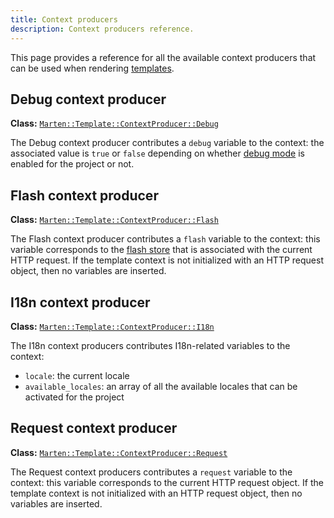 ```yaml
---
title: Context producers
description: Context producers reference.
---
```


This page provides a reference for all the available context producers that can be used when rendering [templates](../introduction).

## Debug context producer

**Class:** [`Marten::Template::ContextProducer::Debug`](pathname:///api/Marten/Template/ContextProducer/Debug.html)

The Debug context producer contributes a `debug` variable to the context: the associated value is `true` or `false` depending on whether [debug mode](../../development/reference/settings#debug) is enabled for the project or not.

## Flash context producer

**Class:** [`Marten::Template::ContextProducer::Flash`](pathname:///api/Marten/Template/ContextProducer/Flash.html)

The Flash context producer contributes a `flash` variable to the context: this variable corresponds to the [flash store](../../views-and-http/introduction#using-the-flash-store) that is associated with the current HTTP request. If the template context is not initialized with an HTTP request object, then no variables are inserted.

## I18n context producer

**Class:** [`Marten::Template::ContextProducer::I18n`](pathname:///api/Marten/Template/ContextProducer/I18n.html)

The I18n context producers contributes I18n-related variables to the context:

* `locale`: the current locale
* `available_locales`: an array of all the available locales that can be activated for the project

## Request context producer

**Class:** [`Marten::Template::ContextProducer::Request`](pathname:///api/Marten/Template/ContextProducer/Request.html)

The Request context producers contributes a `request` variable to the context: this variable corresponds to the current HTTP request object. If the template context is not initialized with an HTTP request object, then no variables are inserted.

